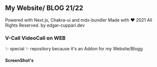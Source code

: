 ## My Website/ BLOG 21/22 

Powered with Next.js, Chakra-ui and mdx-bundler 
Made with ❤️ 2021 All Rights Reserved. by edgar-cuppari.dev

### V-Call VideoCall on WEB

✨ special ✨ repository because it's an Addon for my Website/Blogg

#### ScreenShot's

[logo]:https://raw.githubusercontent.com/DeepCoreB4/deepcore-og-image-main/master/public/Screenshot_V-Call_App.png "Logo Title Text 2"